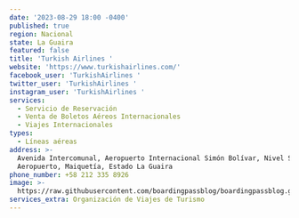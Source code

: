 ```yaml
---
date: '2023-08-29 18:00 -0400'
published: true
region: Nacional
state: La Guaira
featured: false
title: 'Turkish Airlines '
website: 'https://www.turkishairlines.com/'
facebook_user: 'TurkishAirlines '
twitter_user: 'TurkishAirlines '
instagram_user: 'TurkishAirlines '
services:
  - Servicio de Reservación
  - Venta de Boletos Aéreos Internacionales
  - Viajes Internacionales
types:
  - Líneas aéreas
address: >-
  Avenida Intercomunal, Aeropuerto Internacional Simón Bolívar, Nivel Sótano 1.
  Aeropuerto, Maiquetía, Estado La Guaira 
phone_number: +58 212 335 8926
image: >-
  https://raw.githubusercontent.com/boardingpassblog/boardingpassblog.github.io/main/assets/images/Turkish-Airlines-Logo.jpg
services_extra: Organización de Viajes de Turismo
---
```

